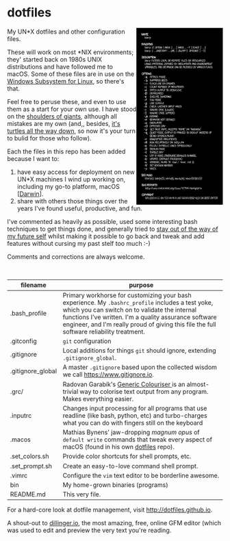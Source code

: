 # dotfiles

<a href="https://xkcd.com/1692/"><img src="./images/xkcd_1692.png" width="40%" align="right"></a>
My UN*X dotfiles and other configuration files.

These will work on most *NIX environments; they' started back on 1980s UNIX distributions and have followed me to macOS. Some of these files are in use on the <a href="https://msdn.microsoft.com/en-us/commandline/wsl/about">Windows Subsystem for Linux</a>, so there's that.

Feel free to peruse these, and even to use them as a start for your own use. I have stood on the <a href="https://stackoverflow.com/">shoulders of giants</a>, although all mistakes are my own (and,, besides, <a href="https://en.wikipedia.org/wiki/Turtles_all_the_way_down">it's turtles all the way down</a>, so now it's your turn to bulid for those who follow).

Each the files in this repo has been added because I want to:

1. have easy access for deployment on new UN*X machines I wind up working on, including my go-to platform, macOS [<a href="https://en.wikipedia.org/wiki/Darwin_%28operating_system%29">Darwin</a>].
2. share with others those things over the years I've found useful, productive, and fun.

I've commented as heavily as possible, used some interesting bash techniques to get things done, and generally tried to <a href="https://xkcd.com/844/">stay out of the way of my future self</a> whilst making it possible to go back and tweak and add features without cursing my past stelf too much :-) 

Comments and corrections are always welcome.

<br clear="right"></a>

| filename        | purpose |
| ------------- |------------- |
| .bash_profile   | Primary workhorse for customizing your bash experience. My `.bashrc_profile` includes a test yoke, which you can switch on to validate the internal functions I've written. I'm a quality assurance software engineer, and I'm really proud of giving this file the full software reliability treatment. |
| .gitconfig | `git` configuration |
| .gitignore | Local additions for things `git` should ignore, extending `.gitignore_global`. |
| .gitignore_global	| A master `.gitignore` based upon the collected wisdom we call <https://www.gitignore.io>. |
| .grc/ | Radovan Garabík's [Generic Colouriser ](http://kassiopeia.juls.savba.sk/~garabik/software/grc.html) is an almost-trivial way to colorise text output from any program. Makes everything easier. |
| .inputrc     | Changes input processing for all programs that use readline (like bash, python, etc) and turbo-charges what you can do with fingers still on the keyboard |
| .macos | Mathias Bynens' jaw-dropping _magnum opus_ of `default write` commands that tweak every aspect of macOS (found in his own [dotfiles](https://github.com/mathiasbynens/dotfiles/blob/master/.macos) repo). |
| .set_colors.sh | Provide color shortcuts for shell prompts, etc. |
| .set_prompt.sh | Create an easy-to-love command shell prompt. |
| .vimrc | Configure the `vim` text editor to be borderline awesome. |
| bin | My home-grown binaries (programs)
| README.md	| This very file. |

For a hard-core look at dotfile management, visit <http://dotfiles.github.io>.

A shout-out to  [dillinger.io](http://dillinger.io/), the most amazing, free, online GFM editor (which was used to edit and preview the very text you're reading.